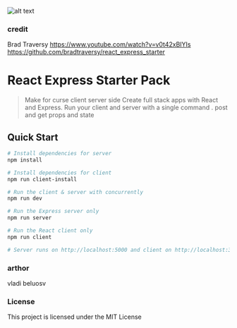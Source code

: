 ![alt text](https://i.imgur.com/D340N9N.png)
### credit
Brad Traversy
https://www.youtube.com/watch?v=v0t42xBIYIs
https://github.com/bradtraversy/react_express_starter
# React Express Starter Pack 
> Make for curse client server side
> Create full stack apps with React and Express. Run your client and server with a single command . 
> post and get
> props and state
## Quick Start

``` bash
# Install dependencies for server
npm install

# Install dependencies for client
npm run client-install

# Run the client & server with concurrently
npm run dev

# Run the Express server only
npm run server

# Run the React client only
npm run client

# Server runs on http://localhost:5000 and client on http://localhost:3000
```
### arthor
vladi beluosv
### License
This project is licensed under the MIT License
